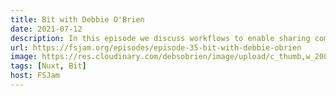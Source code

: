 ```yaml
---
title: Bit with Debbie O'Brien
date: 2021-07-12
description: In this episode we discuss workflows to enable sharing components across large codebases, how to make reusable frontend code, and techniques for navigating digital work environments.
url: https://fsjam.org/episodes/episode-35-bit-with-debbie-obrien
image: https://res.cloudinary.com/debsobrien/image/upload/c_thumb,w_200/v1627830469/debbie.codes/podcasts/fsjam_xperzb.jpg
tags: [Nuxt, Bit]
host: FSJam
---
```

